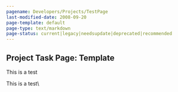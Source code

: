 ```yaml
---
pagename: Developers/Projects/TestPage
last-modified-date: 2008-09-20
page-template: default
page-type: text/markdown
page-status: current|legacy|needsupdate|deprecated|recommended
---
```

Project Task Page: Template
---------------------------

This is a test

This is a test\
